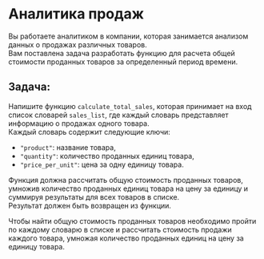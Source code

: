 # Аналитика продаж

Вы работаете аналитиком в компании, которая занимается анализом данных о продажах различных товаров.  
Вам поставлена задача разработать функцию для расчета общей стоимости проданных товаров за определенный период времени.

## Задача:
Напишите функцию `calculate_total_sales`, которая принимает на вход список словарей `sales_list`, где каждый словарь представляет информацию о продажах одного товара.  
Каждый словарь содержит следующие ключи:
- `"product"`: название товара,
- `"quantity"`: количество проданных единиц товара,
- `"price_per_unit"`: цена за одну единицу товара.

Функция должна рассчитать общую стоимость проданных товаров, умножив количество проданных единиц товара на цену за единицу и суммируя результаты для всех товаров в списке.  
Результат должен быть возвращен из функции.

<div class="hint">
  Чтобы найти общую стоимость проданных товаров необходимо пройти по каждому словарю в списке и рассчитать стоимость продажи каждого товара, умножая количество проданных единиц на цену за единицу товара.
</div>
